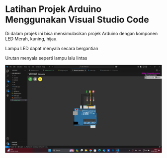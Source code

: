 # Latihan Projek Arduino Menggunakan Visual Studio Code

Di dalam projek ini bisa mensimulasikan projek Arduino dengan komponen LED Merah, kuning, hijau.

Lampu LED dapat menyala secara bergantian

Urutan menyala seperti lampu lalu lintas

![Screen shot projek LED](https://github.com/rifkyemeraldy/LED-Arduino-1/blob/main/screenshot/Screenshot%202025-02-15%20083210.png)
